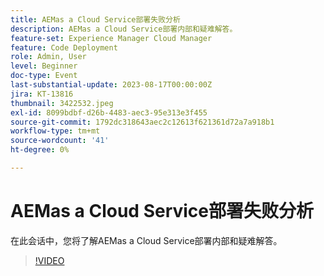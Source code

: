 ```yaml
---
title: AEMas a Cloud Service部署失败分析
description: AEMas a Cloud Service部署内部和疑难解答。
feature-set: Experience Manager Cloud Manager
feature: Code Deployment
role: Admin, User
level: Beginner
doc-type: Event
last-substantial-update: 2023-08-17T00:00:00Z
jira: KT-13816
thumbnail: 3422532.jpeg
exl-id: 8099bdbf-d26b-4483-aec3-95e313e3f455
source-git-commit: 1792dc318643aec2c12613f621361d72a7a918b1
workflow-type: tm+mt
source-wordcount: '41'
ht-degree: 0%

---
```


# AEMas a Cloud Service部署失败分析

在此会话中，您将了解AEMas a Cloud Service部署内部和疑难解答。

>[!VIDEO](https://video.tv.adobe.com/v/3422532/?learn=on)
